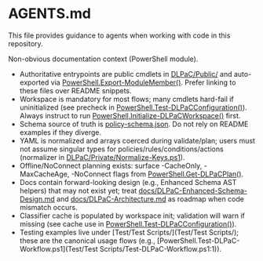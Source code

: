 # AGENTS.md

This file provides guidance to agents when working with code in this repository.

Non-obvious documentation context (PowerShell module).

- Authoritative entrypoints are public cmdlets in [DLPaC/Public/](DLPaC/Public/) and auto-exported via [PowerShell.Export-ModuleMember()](DLPaC/DLPaC.psm1:105). Prefer linking to these files over README snippets.
- Workspace is mandatory for most flows; many cmdlets hard-fail if uninitialized (see precheck in [PowerShell.Test-DLPaCConfiguration()](DLPaC/Public/Test-DLPaCConfiguration.ps1:49)). Always instruct to run [PowerShell.Initialize-DLPaCWorkspace()](DLPaC/Public/Initialize-DLPaCWorkspace.ps1:1) first.
- Schema source of truth is [policy-schema.json](DLPaC/Schemas/policy-schema.json). Do not rely on README examples if they diverge.
- YAML is normalized and arrays coerced during validate/plan; users must not assume singular types for policies/rules/conditions/actions (normalizer in [DLPaC/Private/Normalize-Keys.ps1](DLPaC/Private/Normalize-Keys.ps1)).
- Offline/NoConnect planning exists: surface -CacheOnly, -MaxCacheAge, -NoConnect flags from [PowerShell.Get-DLPaCPlan()](DLPaC/Public/Get-DLPaCPlan.ps1:59).
- Docs contain forward-looking design (e.g., Enhanced Schema AST helpers) that may not exist yet; treat [docs/DLPaC-Enhanced-Schema-Design.md](docs/DLPaC-Enhanced-Schema-Design.md) and [docs/DLPaC-Architecture.md](docs/DLPaC-Architecture.md) as roadmap when code mismatch occurs.
- Classifier cache is populated by workspace init; validation will warn if missing (see cache use in [PowerShell.Test-DLPaCConfiguration()](DLPaC/Public/Test-DLPaCConfiguration.ps1:61)).
- Testing examples live under [Test/Test Scripts/](Test/Test Scripts/); these are the canonical usage flows (e.g., [PowerShell.Test-DLPaC-Workflow.ps1](Test/Test Scripts/Test-DLPaC-Workflow.ps1:1)).